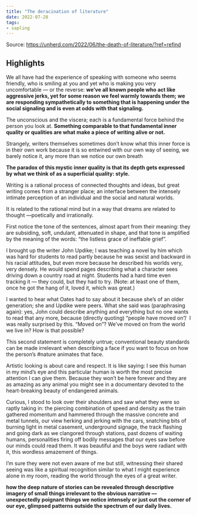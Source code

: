 ```yaml
---
title: "The deracination of literature"
date: 2022-07-28
tags:
- sapling
---
```


Source: https://unherd.com/2022/06/the-death-of-literature/?ref=refind

## Highlights
We all have had the experience of speaking with someone who seems friendly, who is smiling at you and yet who is making you very uncomfortable — or the reverse: **we’ve all known people who act like aggressive jerks, yet for some reason we feel warmly towards them; we are responding sympathetically to something that is happening under the social signaling and is even at odds with that signaling.**

The unconscious and the viscera; each is a fundamental force behind the person you look at. **Something comparable to that fundamental inner quality or qualities are what make a piece of writing alive or not.**

Strangely, writers themselves sometimes don’t know what this inner force is in their own work because it is so entwined with our own way of seeing, we barely notice it, any more than we notice our own breath

**The paradox of this mystic inner quality is that its depth gets expressed by what we think of as a superficial quality: style.** 

Writing is a rational process of connected thoughts and ideas, but great writing comes from a stranger place; an interface between the intensely intimate perception of an individual and the social and natural worlds.

It is related to the rational mind but in a way that dreams are related to thought —poetically and irrationally.

First notice the tone of the sentences, almost apart from their meaning: they are subsiding, soft, undulant, attenuated in shape, and that tone is amplified by the meaning of the words: “the listless grace of ineffable grief”.

I brought up the writer John Updike; I was teaching a novel by him which was hard for students to read partly because he was sexist and backward in his racial attitudes, but even more because he described his worlds very, very densely. He would spend pages describing what a character sees driving down a country road at night. Students had a hard time even tracking it — they could, but they had to try. (Note: at least one of them, once he got the hang of it, loved it, which was great.)

I wanted to hear what Oates had to say about it because she’s of an older generation; she and Updike were peers. What she said was (paraphrasing again): yes, John could describe anything and everything but no one wants to read that any more, because (directly quoting) “people have moved on”/  I was really surprised by this. “Moved on”? We’ve moved on from the world we live in? How is that possible?

This second statement is completely untrue; conventional beauty standards can be made irrelevant when describing a face if you want to focus on how the person’s #nature animates that face.

Artistic looking is about care and respect. It is like saying: I see this human in my mind’s eye and this particular human is worth the most precise attention I can give them. Because they won’t be here forever and they are as amazing as any animal you might see in a documentary devoted to the heart-breaking beauty of endangered animals. 

Curious, I stood to look over their shoulders and saw what they were so raptly taking in: the piercing combination of speed and density as the train gathered momentum and hammered through the massive concrete and metal tunnels, our view herking and jerking with the cars, snatching bits of burning light in metal casement, underground signage, the track flashing and going dark as we clangored through stations, past dozens of waiting humans, personalities firing off bodily messages that our eyes saw before our minds could read them. It was beautiful and the boys were radiant with it, this wordless amazement of things.

I’m sure they were not even aware of me but still, witnessing their shared seeing was like a spiritual recognition similar to what I might experience alone in my room, reading the world through the eyes of a great writer.

**how the deep nature of stories can be revealed through descriptive imagery of small things irrelevant to the obvious narrative — unexpectedly poignant things we notice intensely or just out the corner of our eye, glimpsed patterns outside the spectrum of our daily lives.**

